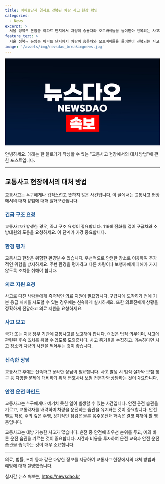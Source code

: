 ```yaml
---
title: 아파트단지 경사로 전복된 차량 사고 현장 확인
categories:
  - News
excerpt: >
  서울 성북구 돈암동 아파트 단지에서 차량이 승용차와 오토바이들을 들이받아 전복되는 사고가 발생했다. 70대 운전자 A씨와 가족 등 4명이 부상을 입고 병원으로 이송됐으며, 소방대원들이 사고 현장을 수습 중이다. (출처: 뉴스1) #사고 #서울성북 #차량사고
feature_text: >
  서울 성북구 돈암동 아파트 단지에서 차량이 승용차와 오토바이들을 들이받아 전복되는 사고가 발생했다. 70대 운전자 A씨와 가족 등 4명이 부상을 입고 병원으로 이송됐으며, 소방대원들이 사고 현장을 수습 중이다. (출처: 뉴스1) #사고 #서울성북 #차량사고
image: '/assets/img/newsdao_breakingnews.jpg'
---
```


<p><img src="/assets/img/newsdao_breakingnews.jpg" alt="ontimetimes 속보" /></p>

<p>안녕하세요. 아래는 한 블로거가 작성할 수 있는 "교통사고 현장에서의 대처 방법"에 관한 포스트입니다.</p>

<hr />

<h2 data-ke-size="size26">교통사고 현장에서의 대처 방법</h2>

<p data-ke-size="size16">교통사고는 누구에게나 갑작스럽고 뜻하지 않은 사건입니다. 이 글에서는 교통사고 현장에서의 대처 방법에 대해 알아보겠습니다.</p>

<h3><b><span style="color: #1a5490;">긴급 구조 요청</span></b></h3>

<p data-ke-size="size16">교통사고가 발생한 경우, 즉시 구조 요청이 필요합니다. 119에 전화를 걸어 구급차와 소방대원의 도움을 요청하세요. 이 단계가 가장 중요합니다.</p>

<h3><b><span style="color: #1a5490;">환경 평가</span></b></h3>

<p data-ke-size="size16">교통사고 현장은 위험한 환경일 수 있습니다. 우선적으로 안전한 장소로 이동하여 추가적인 위험을 방지하세요. 주변 환경을 평가하고 다른 차량이나 보행자에게 피해가 가지 않도록 조치를 취해야 합니다.</p>

<h3><b><span style="color: #1a5490;">의료 지원 요청</span></b></h3>

<p data-ke-size="size16">사고로 다친 사람들에게 즉각적인 의료 지원이 필요합니다. 구급차에 도착하기 전에 기본 응급 처치를 시도할 수 있는 경우에는 신속하게 실시하세요. 또한 의료진에게 상황을 정확하게 전달하고 의료 지원을 요청하세요.</p>

<h3><b><span style="color: #1a5490;">사고 보고</span></b></h3>

<p data-ke-size="size16">국가 또는 지방 정부 기관에 교통사고를 보고해야 합니다. 이것은 법적 의무이며, 사고에 관련된 후속 조치를 취할 수 있도록 도와줍니다. 사고 증거물을 수집하고, 가능하다면 사고 장소와 차량의 사진을 찍어두는 것이 좋습니다.</p>

<h3><b><span style="color: #1a5490;">신속한 상담</span></b></h3>

<p data-ke-size="size16">교통사고 후에는 신속하고 정확한 상담이 필요합니다. 사고 발생 시 법적 절차와 보험 청구 등 다양한 문제에 대비하기 위해 변호사나 보험 전문가와 상담하는 것이 중요합니다.</p>

<h3><b><span style="color: #1a5490;">안전 운전 마인드</span></b></h3>

<p data-ke-size="size16">교통사고는 누구에게나 예기치 못한 일이 발생할 수 있는 사건입니다. 안전 운전 습관을 기르고, 교통약자를 배려하며 차량을 운전하는 습관을 유지하는 것이 중요합니다. 안전벨트 착용, 주의 깊은 주행, 정기적인 점검은 물론 음주운전과 과속은 결코 피해야 할 행동입니다.</p>

<p data-ke-size="size16">교통사고는 예방 가능한 사고가 많습니다. 운전 중 안전에 최우선 순위를 두고, 예의 바른 운전 습관을 기르는 것이 중요합니다. 시간과 비용을 투자하여 운전 교육과 안전 운전 습관을 습득하는 것이 매우 중요합니다.</p>

<hr />

<p>의료, 법률, 조치 등과 같은 다양한 정보를 제공하여 교통사고 현장에서의 대처 방법과 예방에 대해 설명했습니다.</p>
실시간 뉴스 속보는, <a href="https://newsdao.kr" rel="dofollow">https://newsdao.kr</a>


